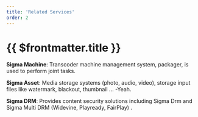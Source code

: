 ```yaml
---
title: 'Related Services'
order: 2
---
```


# {{ $frontmatter.title }}

**Sigma Machine**: Transcoder machine management system, packager, is used to perform joint tasks.

**Sigma Asset**: Media storage systems (photo, audio, video), storage input files like watermark, blackout, thumbnail ... -Yeah.

**Sigma DRM**: Provides content security solutions including Sigma Drm and Sigma Multi DRM (Widevine, Playready, FairPlay) \.